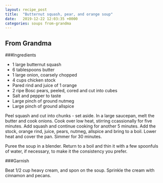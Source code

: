 ```yaml
---
layout: recipe_post
title:  "Butternut squash, pear, and orange soup"
date:   2019-12-22 12:03:35 +0000
categories: soups from-grandma
---
```


## From Grandma
###Ingredients
* 1 large butternut squash
* 6 tablespoons butter
* 1 large onion, coarsely chopped
* 4 cups chicken stock
* Pared rind and juice of 1 orange
* 2 ripe Bosc pears, peeled, cored and cut into cubes
* Salt and pepper to taste
* Large pinch of ground nutmeg
* Large pinch of ground allspice


Peel squash and cut into chunks - set aside. In a large saucepan, melt the butter and cook onions. Cook over low heat, stirring ccassionally for five minutes. Add squash and continue cooking for another 5 minutes. Add the stock, orange rind, juice, pears, nutmeg, allspice and bring to a boil. Lower heat and cover the pan. Simmer for 30 minutes.

Puree the soup in a blender. Return to a boil and thin it with a few spoonfuls of water, if necessary, to make it the consistency you prefer.

###Garnish

Beat 1/2 cup heavy cream, and spon on the soup. Sprinkle the cream with cinnamon and pecans.
